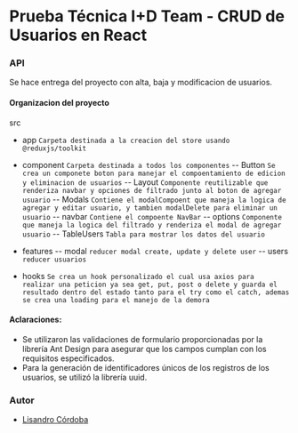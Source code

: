 # Prueba Técnica I+D Team - CRUD de Usuarios en React

### API

Se hace entrega del proyecto con alta, baja y modificacion de usuarios. 

#### Organizacion del proyecto

src

- app `Carpeta destinada a la creacion del store usando @reduxjs/toolkit`

- component `Carpeta destinada a todos los componentes`
-- Button `Se crea un componete boton para manejar el compoentamiento de edicion y eliminacion de usuarios`
-- Layout `Componente reutilizable que renderiza navbar y opciones de filtrado junto al boton de agregar usuario`
-- Modals `Contiene el modalCompoent que maneja la logica de agregar y editar usuario, y tambien modalDelete para eliminar un usuario`
-- navbar `Contiene el compoente NavBar`
-- options `Componente que maneja la logica del filtrado y renderiza el modal de agregar usuario`
-- TableUsers `Tabla para mostrar los datos del usuario`

- features
-- modal `reducer modal create, update y delete user`
-- users `reducer usuarios`

- hooks `Se crea un hook personalizado el cual usa axios para realizar una peticion ya sea get, put, post o delete y guarda el resultado dentro del estado tanto para el try como el catch, ademas se crea una loading para el manejo de la demora`

#### Aclaraciones:
- Se utilizaron las validaciones de formulario proporcionadas por la librería Ant Design para asegurar que los campos cumplan con los requisitos especificados. 
- Para la generación de identificadores únicos de los registros de los usuarios, se utilizó la librería uuid.

### Autor
- [Lisandro Córdoba](https://www.linkedin.com/in/lisandrocordoba/)